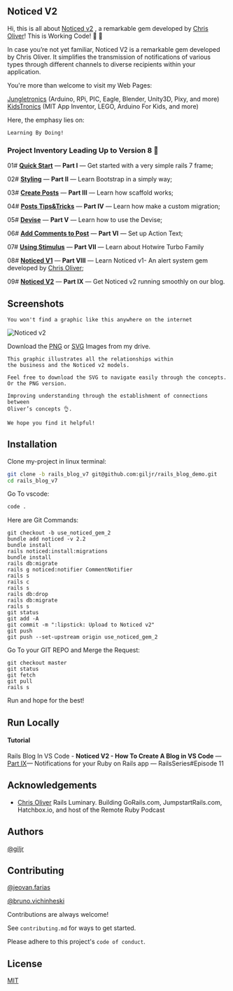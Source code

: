 ## Noticed V2
Hi, this is all about [Noticed v2](https://github.com/excid3/noticed) , a remarkable gem developed by [Chris Oliver](https://github.com/excid3)!
This is Working Code! :tada: :rocket:

In case you’re not yet familiar, Noticed V2 is a remarkable gem developed by Chris Oliver. It simplifies the transmission of notifications of various types through different channels to diverse recipients within your application.

You're more than welcome to visit my Web Pages: 

 [Jungletronics](https://medium.com/jungletronics) (Arduino, RPi, PIC, Eagle, Blender, Unity3D, Pixy, and more) 
 [KidsTronics](https://medium.com/kidstronics) (MIT App Inventor, LEGO, Arduino For Kids, and more)
 

Here, the emphasy lies on:
```
Learning By Doing!
``` 
### Project Inventory Leading Up to Version 8 :ant:

01# **[Quick Start](https://medium.com/jungletronics/a-rails-blog-in-vs-code-quick-start-5c3173191a64)** — **Part I** — Get started with a very simple rails 7 frame;

02# **[Styling](https://medium.com/jungletronics/a-rails-blog-in-vs-code-quick-start-ea2124ca2de0#85e2)** — **Part II** — Learn Bootstrap in a simply way;


03# **[Create Posts](https://medium.com/jungletronics/a-rails-blog-in-vs-code-create-posts-caf527a932e4)** — **Part III** — Learn how scaffold works; 

04# **[Posts Tips&Tricks](https://medium.com/jungletronics/a-rails-blog-in-vs-code-posts-tips-tricks-770402c76556)** — **Part IV** — Learn how make a custom migration;

05# **[Devise](https://medium.com/jungletronics/a-rails-blog-in-vs-code-devise-47532d9f5e0f)** — **Part V** — Learn how to use the Devise;

06# **[Add Comments to Post](https://medium.com/jungletronics/rails-blog-in-vs-code-post-comments-1df7ecf1edcb)**  — **Part VI** — Set up Action Text;

07# **[Using Stimulus](https://medium.com/jungletronics/rails-blog-in-vs-code-using-stimulus-9d21f7a910f1)** — **Part VII** — Learn about Hotwire Turbo Family 

08# **[Noticed V1](https://medium.com/jungletronics/rails-blog-in-vs-code-noticed-v1-78f67a002f27)**  — **Part VIII** — Learn Noticed v1- An alert system gem developed by [Chris Oliver](https://github.com/excid3);

09# **[Noticed V2](https://medium.com/jungletronics/rails-blog-in-vs-code-noticed-v2-7ab37f9d5cc4)** — **Part IX**
 — Get Noticed v2 running smoothly on our blog.


## Screenshots


```
You won't find a graphic like this anywhere on the internet
```

![Noticed v2](https://miro.medium.com/v2/resize:fit:1400/format:webp/1*IsMgn8D6IjOZGqXRpKUdNA.png)

Download the [PNG](https://drive.google.com/file/d/1Wt21u-Kelk3PCVeSF9ckGIwkr2J5EL67/view)
or [SVG](https://drive.google.com/file/d/1x8QgbI96EoeD-NxaGoE1fr-iZR5v1BHm/view?usp=drive_link) Images from my drive.

```
This graphic illustrates all the relationships within 
the business and the Noticed v2 models. 

Feel free to download the SVG to navigate easily through the concepts. 
Or the PNG version. 

Improving understanding through the establishment of connections between
Oliver’s concepts 👌. ️

We hope you find it helpful!
```
## Installation

Clone my-project in linux terminal:

```bash
git clone -b rails_blog_v7 git@github.com:giljr/rails_blog_demo.git
cd rails_blog_v7
```
Go To vscode:
```bash
code .
```
Here are Git Commands:
```
git checkout -b use_noticed_gem_2
bundle add noticed -v 2.2
bundle install
rails noticed:install:migrations
bundle install
rails db:migrate
rails g noticed:notifier CommentNotifier
rails s
rails c
rails s
rails db:drop
rails db:migrate
rails s
git status
git add -A
git commit -m ":lipstick: Upload to Noticed v2"
git push
git push --set-upstream origin use_noticed_gem_2
```
Go To your GIT REPO and Merge the Request:
```
git checkout master
git status
git fetch
git pull
rails s
```
Run and hope for the best!
## Run Locally


#### Tutorial

Rails Blog In VS Code - **Noticed V2 - 
How To Create A Blog in VS Code** — [Part IX](https://medium.com/jungletronics/rails-blog-in-vs-code-noticed-v2-7ab37f9d5cc4
)— Notifications for your Ruby on Rails app — RailsSeries#Episode 11


## Acknowledgements

 - [Chris Oliver](https://github.com/excid3) Rails Luminary. Building GoRails.com, JumpstartRails.com, Hatchbox.io, and host of the Remote Ruby Podcast


## Authors

[@giljr](https://www.linkedin.com/in/giljrx/)
## Contributing

[@jeovan.farias](https://www.linkedin.com/in/jeovan-f-6283b8145/)

[@bruno.vichinheski](https://www.linkedin.com/in/brunovichinheski/)
 


Contributions are always welcome!

See `contributing.md` for ways to get started.

Please adhere to this project's `code of conduct`.


## License

[MIT](https://choosealicense.com/licenses/mit/)

